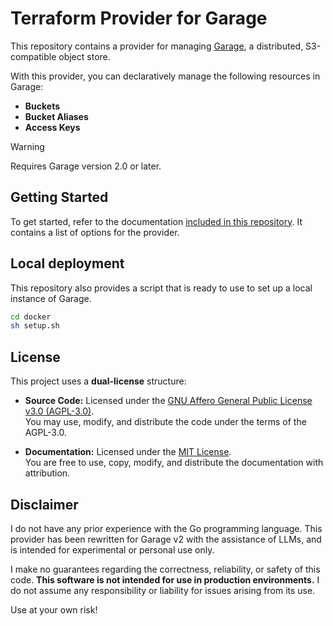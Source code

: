 # Terraform Provider for Garage

This repository contains a provider for managing [Garage](https://garagehq.deuxfleurs.fr/), a distributed, S3-compatible object store.

With this provider, you can declaratively manage the following resources in Garage:

- **Buckets**
- **Bucket Aliases**
- **Access Keys**

>[!WARNING]
>Requires Garage version 2.0 or later.

## Getting Started

To get started, refer to the documentation [included in this repository](docs/index.md). It contains a list of options for the provider.

## Local deployment

This repository also provides a script that is ready to use to set up a local instance of Garage.

```sh
cd docker
sh setup.sh
```

## License

This project uses a **dual-license** structure:

- **Source Code:** Licensed under the [GNU Affero General Public License v3.0 (AGPL-3.0)](./LICENSE-code).  
  You may use, modify, and distribute the code under the terms of the AGPL-3.0.

- **Documentation:** Licensed under the [MIT License](./LICENSE).  
  You are free to use, copy, modify, and distribute the documentation with attribution.

## Disclaimer

I do not have any prior experience with the Go programming language. This provider has been rewritten for Garage v2 with the assistance of LLMs, and is intended for experimental or personal use only.

I make no guarantees regarding the correctness, reliability, or safety of this code. **This software is not intended for use in production environments.** I do not assume any responsibility or liability for issues arising from its use.

Use at your own risk!
